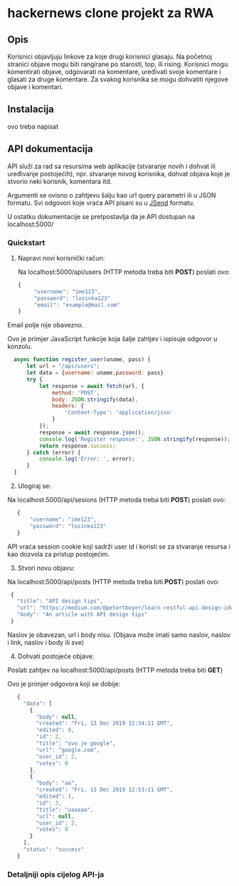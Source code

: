 # hackernews clone projekt za RWA

## Opis

Korisnici objavljuju linkove za koje drugi korisnici glasaju. Na početnoj stranici objave mogu biti rangirane po starosti, top, ili rising. Korisnici mogu komentirati objave, odgovarati na komentare, uređivati svoje komentare i glasati za druge komentare. Za svakog korisnika se mogu dohvatiti njegove objave i komentari.

## Instalacija

ovo treba napisat

## API dokumentacija

API služi za rad sa resursima web aplikacije (stvaranje novih i dohvat ili uređivanje postojećih), npr. stvaranje novog korisnika, dohvat objava koje je stvorio neki korisnik, komentara itd.

Argumenti se ovisno o zahtjevu šalju kao url query parametri ili u JSON formatu. Svi odgovori koje vraća API pisani su u [JSend](https://github.com/omniti-labs/jsend) formatu.

U ostatku dokumentacije se pretpostavlja da je API dostupan na localhost:5000/

### Quickstart

1. Napravi novi korisnički račun:

   Na localhost:5000/api/users (HTTP metoda treba biti **POST**) poslati ovo:
   ```javascript
   {
     	"username": "ime123",
     	"password": "lozinka123"
     	"email": "example@mail.com"
   }
   ```

 Email polje nije obavezno.

 Ovo je primjer JavaScript funkcije koja šalje zahtjev i ispisuje odgovor u konzolu.
  ```javascript
	async function register_user(uname, pass) {
		let url = "/api/users";
		let data = {username: uname,password: pass}
		try {
			let response = await fetch(url, {
				method: 'POST',
				body: JSON.stringify(data),
				headers: {
					'Content-Type': 'application/json'
				}
			});
			response = await response.json();
			console.log('Register response:', JSON.stringify(response));
			return response.success;
		} catch (error) {
			console.log('Error: ', error);
		}
	}
 ```

2. Ulogiraj se:

 Na localhost:5000/api/sesions (HTTP metoda treba biti **POST**) poslati ovo:
 ```javascript
	{
		"username": "ime123",
		"password": "lozinka123"
	}
 ```

 API vraća session cookie koji sadrži user id i koristi se za stvaranje resursa i kao dozvola za pristup postojećim.
 
3. Stvori novu objavu:

 Na localhost:5000/api/posts (HTTP metoda treba biti **POST**) poslati ovo:
 ```javascript
  {
  	"title": "API design tips",
  	"url": "https://medium.com/@petertboyer/learn-restful-api-design-ideals-c5ec915a430f?"
  	"body": "An article with API design tips"
  }
 ```
 
 Naslov je obavezan, url i body nisu. (Objava može imati samo naslov, naslov i link, naslov i body ili sve)

4. Dohvati postojeće objave:

 Poslati zahtjev na localhost:5000/api/posts (HTTP metoda treba biti **GET**)

 Ovo je primjer odgovora koji se dobije:
 ```javascript
	{
	  "data": [
	    {
	      "body": null,
	      "created": "Fri, 13 Dec 2019 12:34:11 GMT",
	      "edited": 0,
	      "id": 2,
	      "title": "ovo je google",
	      "url": "google.com",
	      "user_id": 2,
	      "votes": 0
	    },
	    {
	      "body": "aa",
	      "created": "Fri, 13 Dec 2019 12:53:11 GMT",
	      "edited": 1,
	      "id": 3,
	      "title": "uaaaaa",
	      "url": null,
	      "user_id": 2,
	      "votes": 0
	    }
	  ],
	  "status": "success"
	}
 ```
 
### Detaljniji opis cijelog API-ja
